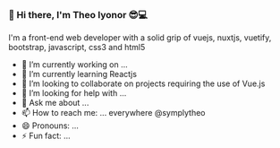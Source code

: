 ### 👋 Hi there, I'm Theo Iyonor 😎💻

I'm a front-end web developer with a solid grip of vuejs, nuxtjs, vuetify, bootstrap, javascript, css3 and html5

- 🔭 I’m currently working on ...
- 🌱 I’m currently learning Reactjs
- 👯 I’m looking to collaborate on projects requiring the use of Vue.js
- 🤔 I’m looking for help with ...
- 💬 Ask me about ...
- 📫 How to reach me: ... everywhere @symplytheo
- 😄 Pronouns: ...
- ⚡ Fun fact: ...
